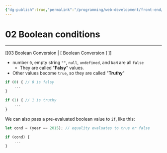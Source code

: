 ```yaml
---
{"dg-publish":true,"permalink":"/programming/web-development/front-end/javascript-vanilla/01-basics/08-conditionals/02-boolean-conditions/","tags":["programming","webdevelopment","frontend","JavaScript"]}
---
```


# 02 Boolean conditions

--- 
[[03 Boolean Conversion \| [ Boolean Conversion ] ]]

- number `0`, empty string `""`, `null`, `undefined`, and `NaN` are all `false`
	- They are called "__Falsy__" values.
- Other values become `true`, so they are called "__Truthy__"

```javascript
if (0) { // 0 is falsy
	...
}
```

```javascript
if (1) { // 1 is truthy
	...
}
```

We can also pass a pre-evaluated boolean value to `if`, like this:
```javascript
let cond = (year == 2015); // equality evaluates to true or false

if (cond) {
	...
}
```



